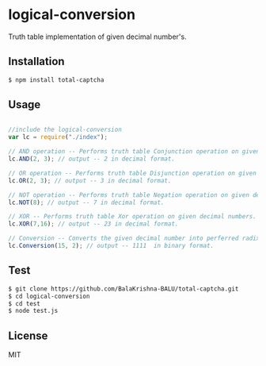 # logical-conversion
Truth table implementation of given decimal number's.

## Installation

```bash
$ npm install total-captcha
```

## Usage

```javascript

//include the logical-conversion
var lc = require("./index");

// AND operation -- Performs truth table Conjunction operation on given decimal numbers.
lc.AND(2, 3); // output -- 2 in decimal format.

// OR operation -- Performs truth table Disjunction operation on given decimal numbers.
lc.OR(2, 3); // output -- 3 in decimal format.

// NOT operation -- Performs truth table Negation operation on given decimal number.
lc.NOT(8); // output -- 7 in decimal format. 

// XOR -- Performs truth table Xor operation on given decimal numbers.
lc.XOR(7,16); // output -- 23 in decimal format. 

// Conversion -- Converts the given decimal number into perferred radix form.
lc.Conversion(15, 2); // output -- 1111  in binary format.

```
## Test

```bash
$ git clone https://github.com/BalaKrishna-BALU/total-captcha.git
$ cd logical-conversion
$ cd test
$ node test.js
```

## License

MIT
